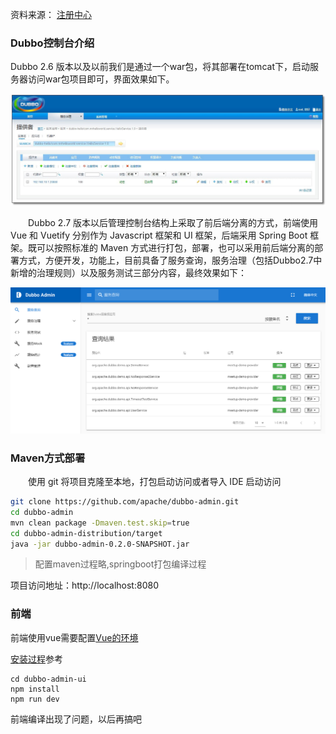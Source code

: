 资料来源：
[注册中心](https://mrhelloworld.com/dubbo/#multicast-%E6%B3%A8%E5%86%8C%E4%B8%AD%E5%BF%83)

### Dubbo控制台介绍
Dubbo 2.6 版本以及以前我们是通过一个war包，将其部署在tomcat下，启动服务器访问war包项目即可，界面效果如下。

![](large/e6c9d24ely1h1zu6yvzq4j212f0dnjt7.jpg ':size=60%')

　　Dubbo 2.7 版本以后管理控制台结构上采取了前后端分离的方式，前端使用 Vue 和 Vuetify 分别作为 Javascript 框架和 UI 框架，后端采用 Spring Boot 框架。既可以按照标准的 Maven 方式进行打包，部署，也可以采用前后端分离的部署方式，方便开发，功能上，目前具备了服务查询，服务治理（包括Dubbo2.7中新增的治理规则）以及服务测试三部分内容，最终效果如下：

![568723655695.png](large/1568723655695.png ':size=60%')

### Maven方式部署

　　使用 git 将项目克隆至本地，打包启动访问或者导入 IDE 启动访问

~~~~bash
git clone https://github.com/apache/dubbo-admin.git
cd dubbo-admin
mvn clean package -Dmaven.test.skip=true
cd dubbo-admin-distribution/target
java -jar dubbo-admin-0.2.0-SNAPSHOT.jar
~~~~

> 配置maven过程略,springboot打包编译过程

项目访问地址：http://localhost:8080

### 前端

前端使用vue需要配置[Vue的环境](http://nodejs.cn/)

[安装过程](computer/mac/01mac安装软件.md)参考

~~~~shell
cd dubbo-admin-ui
npm install
npm run dev
~~~~

前端编译出现了问题，以后再搞吧